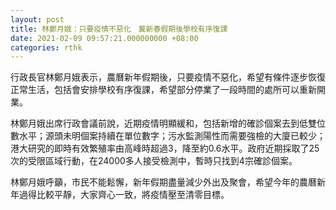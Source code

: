 ```yaml
---
layout: post
title: 林鄭月娥：只要疫情不惡化　冀新春假期後學校有序復課
date: 2021-02-09 09:57:21.000000000 +08:00
categories: rthk
---
```


行政長官林鄭月娥表示，農曆新年假期後，只要疫情不惡化，希望有條件逐步恢復正常生活，包括會安排學校有序復課，希望部分停業了一段時間的處所可以重新開業。

林鄭月娥出席行政會議前說，近期疫情明顯緩和，包括新增的確診個案去到低雙位數水平；源頭未明個案持續在單位數字；污水監測陽性而需要強檢的大廈已較少；港大研究的即時有效繁殖率由高峰時超過3，降至約0.6水平。政府近期採取了25次的受限區域行動，在24000多人接受檢測中，暫時只找到4宗確診個案。

林鄭月娥呼籲，市民不能鬆懈，新年假期盡量減少外出及聚會，希望今年的農曆新年過得比較平靜，大家齊心一致，將疫情壓至清零目標。

